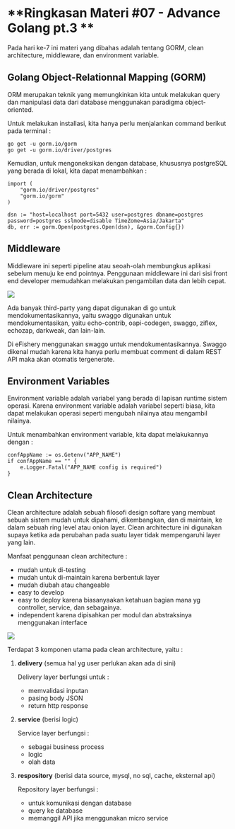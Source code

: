 # **Ringkasan Materi #07 - Advance Golang pt.3 **

Pada hari ke-7 ini materi yang dibahas adalah tentang GORM, clean architecture, middleware, dan environment variable.

## **Golang Object-Relationnal Mapping (GORM)**

ORM merupakan teknik yang memungkinkan kita untuk melakukan query dan manipulasi data dari database menggunakan paradigma object-oriented.

Untuk melakukan installasi, kita hanya perlu menjalankan command berikut pada terminal :

```
go get -u gorm.io/gorm
go get -u gorm.io/driver/postgres
```

Kemudian, untuk mengoneksikan dengan database, khususnya postgreSQL yang berada di lokal, kita dapat menambahkan :

```
import (
	"gorm.io/driver/postgres"
	"gorm.io/gorm"
)

dsn := "host=localhost port=5432 user=postgres dbname=postgres password=postgres sslmode=disable TimeZome=Asia/Jakarta"
db, err := gorm.Open(postgres.Open(dsn), &gorm.Config{})
```


## **Middleware**

Middleware ini seperti pipeline atau seoah-olah membungkus aplikasi sebelum menuju ke end pointnya. Penggunaan middleware ini dari sisi front end developer memudahkan melakukan pengambilan data dan lebih cepat.

![](https://miro.medium.com/max/945/1*RgPEcCE3mHSGR-fS5lXTCQ.png)

Ada banyak third-party yang dapat digunakan di go untuk mendokumentasikannya, yaitu swaggo digunakan untuk mendokumentasikan, yaitu echo-contrib, oapi-codegen, swaggo, ziflex, echozap, darkweak, dan lain-lain. 

Di eFishery menggunakan swaggo untuk mendokumentasikannya. Swaggo dikenal mudah karena kita hanya perlu membuat comment di dalam REST API maka akan otomatis tergenerate.


## **Environment Variables**

Environment variable adalah variabel yang berada di lapisan runtime sistem operasi. Karena environment variable adalah variabel seperti biasa, kita dapat melakukan operasi seperti mengubah nilainya atau mengambil nilainya.

Untuk menambahkan environment variable, kita dapat melakukannya dengan :

```
confAppName := os.Getenv("APP_NAME")
if confAppName == "" {
	e.Logger.Fatal("APP_NAME config is required")
}
```

## **Clean Architecture**

Clean architecture adalah sebuah filosofi design softare yang membuat sebuah sistem mudah untuk dipahami, dikembangkan, dan di maintain, ke dalam sebuah ring level atau onion layer. Clean architecture ini digunakan supaya ketika ada perubahan pada suatu layer tidak mempengaruhi layer yang lain.

Manfaat penggunaan clean architecture :

- mudah untuk di-testing
- mudah untuk di-maintain karena berbentuk layer 
- mudah diubah atau changeable
- easy to develop
- easy to deploy karena biasanyaakan ketahuan bagian mana yg controller, service, dan sebagainya.
- independent karena dipisahkan per modul dan abstraksinya menggunakan interface

![](https://cdn-media-1.freecodecamp.org/images/oVVbTLR5gXHgP8Ehlz1qzRm5LLjX9kv2Zri6)

Terdapat 3 komponen utama pada clean architecture, yaitu :

1. **delivery** (semua hal yg user perlukan akan ada di sini)

	Delivery layer berfungsi untuk :
	- memvalidasi inputan
	- pasing body JSON
	- return http response

2. **service** (berisi logic)

	Service layer berfungsi :
	- sebagai business process
	- logic
	- olah data

3. **respository** (berisi data source, mysql, no sql, cache, eksternal api)

	Repository layer berfungsi :
	- untuk komunikasi dengan database
	- query ke database
	- memanggil API jika menggunakan micro service